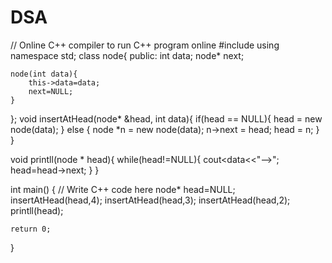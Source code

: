 # DSA
// Online C++ compiler to run C++ program online
#include <iostream>
using namespace std;
class node{
public:
    int data;
    node* next;
    
    node(int data){
        this->data=data;
        next=NULL;
    }
    
};
void insertAtHead(node* &head, int data){
    if(head == NULL){
        head = new node(data);
    } else {
        node *n = new node(data);
        n->next = head;
        head = n;
    }
}

void printll(node * head){
    while(head!=NULL){
        cout<<head->data<<"-->";
        head=head->next;
    }
}

int main() {
    // Write C++ code here
    node* head=NULL;
    insertAtHead(head,4);
    insertAtHead(head,3);
    insertAtHead(head,2);
    printll(head);
    

    return 0;
}
